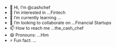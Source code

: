- 👋 Hi, I’m @cashchef
- 👀 I’m interested in ...Fintech
- 🌱 I’m currently learning ...
- 💞️ I’m looking to collaborate on ...Financial Startups
- 📫 How to reach me ...the_cash_chef
- 😄 Pronouns: ...Him
- ⚡ Fun fact: ...

<!---
cashchef/cashchef is a ✨ special ✨ repository because its `README.md` (this file) appears on your GitHub profile.
You can click the Preview link to take a look at your changes.
--->

